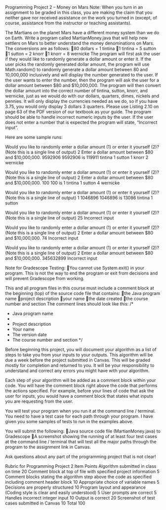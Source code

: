 Programming Project 2 – Money on Mars 
Note: When you turn in an assignment to be graded in this class, you are making the claim that you neither gave nor received assistance on the work you turned in (except, of course, assistance from the instructor or teaching assistants).

The Martians on the planet Mars have a different money system than we do on Earth. Write a program called MartianMoney.java that will help new settlers on Mars to better understand the money denominations on Mars. The conversions are as follows:
80 dollars = 1 tintina
1 tintina = 5 sutton
1 sutton = 2 knorr
1 knorr = 8 wernicke
The program will first ask the user if they would like to randomly generate a dollar amount or enter it. If the user picks the randomly generated dollar amount, the program will use Math.random() to randomly generate a dollar amount between 80 and 10,000,000 inclusively and will display the number generated to the user. If the user wants to enter the number, then the program will ask the user for a dollar amount between $80 and $10,000,000. 
The program will then convert the dollar amount into the correct number of tintina, sutton, knorr, and wernicke, just as we would do with our dollars, quarters, dimes, nickels and pennies. It will only display the currencies needed as we do, so if you have 3.75, you would only display 3 dollars 3 quarters. Please use Listing 2.10 on page 63 of the PDF version of our textbook as your guide.
The program should be able to handle incorrect numeric inputs by the user. If the user does not enter a number that is expected the program will state, “Incorrect input”. 

Here are some sample runs:

Would you like to randomly enter a dollar amount (1) or enter it yourself (2)?  (Note this is a single line of output)
2
Enter a dollar amount between $80 and $10,000,000.
9592906 
9592906 is 119911 tintina 1 sutton 1 knorr 2 wernicke

Would you like to randomly enter a dollar amount (1) or enter it yourself (2)?  (Note this is a single line of output)
2
Enter a dollar amount between $80 and $10,000,000.
100
100 is 1 tintina 1 sutton 4 wernicke

Would you like to randomly enter a dollar amount (1) or enter it yourself (2)?  (Note this is a single line of output)
1
1046896 
1046896 is 13086 tintina 1 sutton


Would you like to randomly enter a dollar amount (1) or enter it yourself (2)?  (Note this is a single line of output)
25
Incorrect input


Would you like to randomly enter a dollar amount (1) or enter it yourself (2)?  (Note this is a single line of output)
2
Enter a dollar amount between $80 and $10,000,000.
74
Incorrect input


Would you like to randomly enter a dollar amount (1) or enter it yourself (2)?  (Note this is a single line of output)
2
Enter a dollar amount between $80 and $10,000,000.
345632899
Incorrect input


Note for Gradescope Testing: 
You cannot use System.exit() in your program. This is not the way to end the program or exit from decisions and will prevent Gradescope from working.

This and all program files in this course must include a comment block at the beginning (top) of the source code file that contains:
the Java program name
project description
your name
the date created
the course number and section
The comment lines should look like this:
/*
 * Java program name
 *
 * Project description
 * Your name
 * The version date
 * The course number and section
 */

Before beginning this project, you will document your algorithm as a list of steps to take you from your inputs to your outputs. This algorithm will be due a week before the project submitted in Canvas. This will be graded mostly for completion and returned to you. It will be your responsibility to understand and correct any errors you might have with your algorithm. 

Each step of your algorithm will be added as a comment block within your code. You will have the comment block right above the code that performs the actions specified. For example, before your lines of code that ask the user for inputs, you would have a comment block that states what inputs you are requesting from the user.

You will test your program when you run it at the command line / terminal. You need to have a test case for each path through your program. I have given you some samples of tests to run in the examples above.



You will submit the following:
Java source code file (MartianMoney.java) to Gradescope 
A screenshot showing the running of at least four test cases at the command line / terminal that will test all the major paths through the program to the assignment link in Canvas.

Ask questions about any part of the programming project that is not clear!

Rubric for Programming Project 2 
Item	Points
Algorithm submitted in class on time	20
Comment block at top of file with specified project information	5
Comment blocks stating the algorithm step above the code as specified including comment header block	10
Appropriate choice of variable names	5
Decisions are properly structured	10
Program layout and appearance (Coding style is clear and easily understood)	5
User prompts are correct	5
Handles incorrect integer input	10
Output is correct	20
Screenshot of test cases submitted in Canvas	10
Total	100

